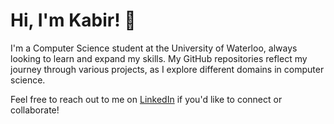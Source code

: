 # Hi, I'm Kabir! 👋

I'm a Computer Science student at the University of Waterloo, always looking to learn and expand my skills. My GitHub repositories reflect my journey through various projects, as I explore different domains in computer science.

Feel free to reach out to me on [LinkedIn](https://www.linkedin.com/in/kabirwahi) if you'd like to connect or collaborate!
